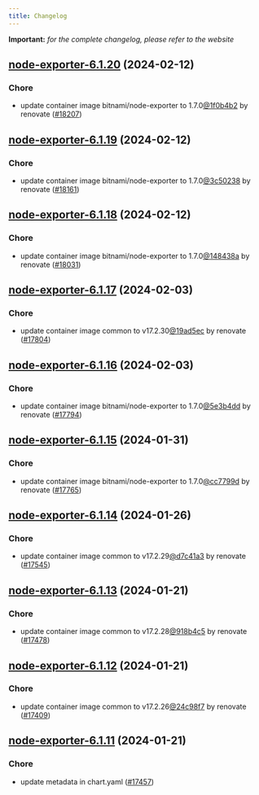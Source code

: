 ```yaml
---
title: Changelog
---
```


**Important:**
*for the complete changelog, please refer to the website*



## [node-exporter-6.1.20](https://github.com/truecharts/charts/compare/node-exporter-6.1.19...node-exporter-6.1.20) (2024-02-12)

### Chore



- update container image bitnami/node-exporter to 1.7.0[@1f0b4b2](https://github.com/1f0b4b2) by renovate ([#18207](https://github.com/truecharts/charts/issues/18207))


## [node-exporter-6.1.19](https://github.com/truecharts/charts/compare/node-exporter-6.1.18...node-exporter-6.1.19) (2024-02-12)

### Chore



- update container image bitnami/node-exporter to 1.7.0[@3c50238](https://github.com/3c50238) by renovate ([#18161](https://github.com/truecharts/charts/issues/18161))


## [node-exporter-6.1.18](https://github.com/truecharts/charts/compare/node-exporter-6.1.17...node-exporter-6.1.18) (2024-02-12)

### Chore



- update container image bitnami/node-exporter to 1.7.0[@148438a](https://github.com/148438a) by renovate ([#18031](https://github.com/truecharts/charts/issues/18031))


## [node-exporter-6.1.17](https://github.com/truecharts/charts/compare/node-exporter-6.1.16...node-exporter-6.1.17) (2024-02-03)

### Chore



- update container image common to v17.2.30[@19ad5ec](https://github.com/19ad5ec) by renovate ([#17804](https://github.com/truecharts/charts/issues/17804))


## [node-exporter-6.1.16](https://github.com/truecharts/charts/compare/node-exporter-6.1.15...node-exporter-6.1.16) (2024-02-03)

### Chore



- update container image bitnami/node-exporter to 1.7.0[@5e3b4dd](https://github.com/5e3b4dd) by renovate ([#17794](https://github.com/truecharts/charts/issues/17794))


## [node-exporter-6.1.15](https://github.com/truecharts/charts/compare/node-exporter-6.1.14...node-exporter-6.1.15) (2024-01-31)

### Chore



- update container image bitnami/node-exporter to 1.7.0[@cc7799d](https://github.com/cc7799d) by renovate ([#17765](https://github.com/truecharts/charts/issues/17765))


## [node-exporter-6.1.14](https://github.com/truecharts/charts/compare/node-exporter-6.1.13...node-exporter-6.1.14) (2024-01-26)

### Chore



- update container image common to v17.2.29[@d7c41a3](https://github.com/d7c41a3) by renovate ([#17545](https://github.com/truecharts/charts/issues/17545))


## [node-exporter-6.1.13](https://github.com/truecharts/charts/compare/node-exporter-6.1.12...node-exporter-6.1.13) (2024-01-21)

### Chore



- update container image common to v17.2.28[@918b4c5](https://github.com/918b4c5) by renovate ([#17478](https://github.com/truecharts/charts/issues/17478))


## [node-exporter-6.1.12](https://github.com/truecharts/charts/compare/node-exporter-6.1.11...node-exporter-6.1.12) (2024-01-21)

### Chore



- update container image common to v17.2.26[@24c98f7](https://github.com/24c98f7) by renovate ([#17409](https://github.com/truecharts/charts/issues/17409))


## [node-exporter-6.1.11](https://github.com/truecharts/charts/compare/node-exporter-6.1.10...node-exporter-6.1.11) (2024-01-21)

### Chore



- update metadata in chart.yaml ([#17457](https://github.com/truecharts/charts/issues/17457))



